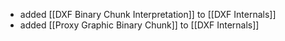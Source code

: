 - added [[DXF Binary Chunk Interpretation]] to [[DXF Internals]]
- added [[Proxy Graphic Binary Chunk]] to [[DXF Internals]]